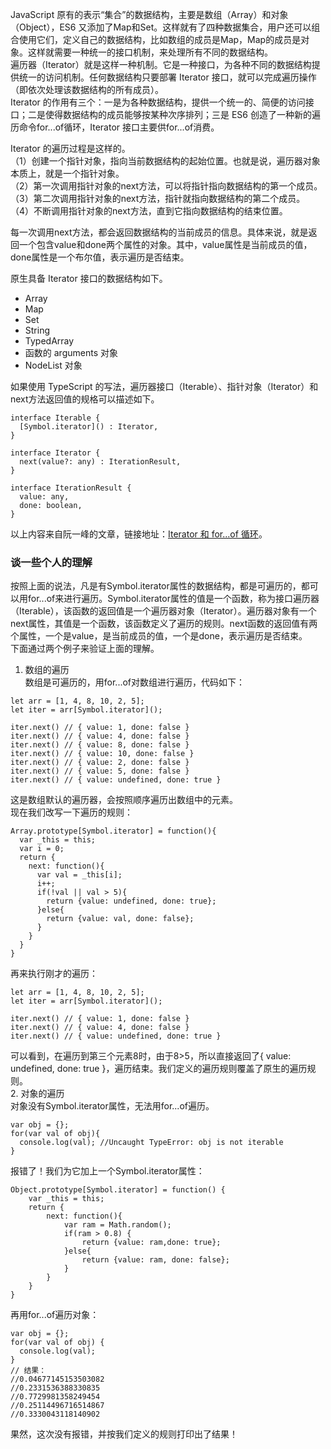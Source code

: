 JavaScript 原有的表示“集合”的数据结构，主要是数组（Array）和对象（Object），ES6 又添加了Map和Set。这样就有了四种数据集合，用户还可以组合使用它们，定义自己的数据结构，比如数组的成员是Map，Map的成员是对象。这样就需要一种统一的接口机制，来处理所有不同的数据结构。          
遍历器（Iterator）就是这样一种机制。它是一种接口，为各种不同的数据结构提供统一的访问机制。任何数据结构只要部署 Iterator 接口，就可以完成遍历操作（即依次处理该数据结构的所有成员）。             
Iterator 的作用有三个：一是为各种数据结构，提供一个统一的、简便的访问接口；二是使得数据结构的成员能够按某种次序排列；三是 ES6 创造了一种新的遍历命令for...of循环，Iterator 接口主要供for...of消费。           
           
Iterator 的遍历过程是这样的。            
（1）创建一个指针对象，指向当前数据结构的起始位置。也就是说，遍历器对象本质上，就是一个指针对象。            
（2）第一次调用指针对象的next方法，可以将指针指向数据结构的第一个成员。             
（3）第二次调用指针对象的next方法，指针就指向数据结构的第二个成员。             
（4）不断调用指针对象的next方法，直到它指向数据结构的结束位置。             
                
每一次调用next方法，都会返回数据结构的当前成员的信息。具体来说，就是返回一个包含value和done两个属性的对象。其中，value属性是当前成员的值，done属性是一个布尔值，表示遍历是否结束。             
           
原生具备 Iterator 接口的数据结构如下。          
* Array
* Map
* Set
* String
* TypedArray
* 函数的 arguments 对象
* NodeList 对象              
      
如果使用 TypeScript 的写法，遍历器接口（Iterable）、指针对象（Iterator）和next方法返回值的规格可以描述如下。     
```
interface Iterable {
  [Symbol.iterator]() : Iterator,
}

interface Iterator {
  next(value?: any) : IterationResult,
}

interface IterationResult {
  value: any,
  done: boolean,
}
```
以上内容来自阮一峰的文章，链接地址：[Iterator 和 for...of 循环](http://es6.ruanyifeng.com/#docs/iterator)。 
### 谈一些个人的理解    
按照上面的说法，凡是有Symbol.iterator属性的数据结构，都是可遍历的，都可以用for...of来进行遍历。Symbol.iterator属性的值是一个函数，称为接口遍历器（Iterable），该函数的返回值是一个遍历器对象（Iterator）。遍历器对象有一个next属性，其值是一个函数，该函数定义了遍历的规则。next函数的返回值有两个属性，一个是value，是当前成员的值，一个是done，表示遍历是否结束。         
下面通过两个例子来验证上面的理解。       
1. 数组的遍历           
数组是可遍历的，用for...of对数组进行遍历，代码如下：    
```
let arr = [1, 4, 8, 10, 2, 5];
let iter = arr[Symbol.iterator]();

iter.next() // { value: 1, done: false }
iter.next() // { value: 4, done: false }
iter.next() // { value: 8, done: false }
iter.next() // { value: 10, done: false }
iter.next() // { value: 2, done: false }
iter.next() // { value: 5, done: false }
iter.next() // { value: undefined, done: true }
```
这是数组默认的遍历器，会按照顺序遍历出数组中的元素。          
现在我们改写一下遍历的规则：     
```
Array.prototype[Symbol.iterator] = function(){
  var _this = this;
  var i = 0;
  return {
    next: function(){
      var val = _this[i];
      i++;
      if(!val || val > 5){
        return {value: undefined, done: true};
      }else{
        return {value: val, done: false};
      }
    }
  }
}
```
再来执行刚才的遍历：    
```
let arr = [1, 4, 8, 10, 2, 5];
let iter = arr[Symbol.iterator]();

iter.next() // { value: 1, done: false }
iter.next() // { value: 4, done: false }
iter.next() // { value: undefined, done: true }
```       
可以看到，在遍历到第三个元素8时，由于8>5，所以直接返回了{ value: undefined, done: true }，遍历结束。我们定义的遍历规则覆盖了原生的遍历规则。     
2. 对象的遍历    
对象没有Symbol.iterator属性，无法用for...of遍历。
```
var obj = {};
for(var val of obj){
  console.log(val); //Uncaught TypeError: obj is not iterable
}
```
报错了！我们为它加上一个Symbol.iterator属性：
```
Object.prototype[Symbol.iterator] = function() {
	var _this = this;
	return {
		next: function(){
			var ram = Math.random();
			if(ram > 0.8) {
				return {value: ram,done: true};
			}else{
				return {value: ram, done: false};
			}
		}
	}
}
```
再用for...of遍历对象：
```
var obj = {};
for(var val of obj) {
  console.log(val);
} 
// 结果：
//0.04677145153503082
//0.2331536388330835
//0.7729981358249454
//0.25114496716514867
//0.3330043118140902
```
果然，这次没有报错，并按我们定义的规则打印出了结果！